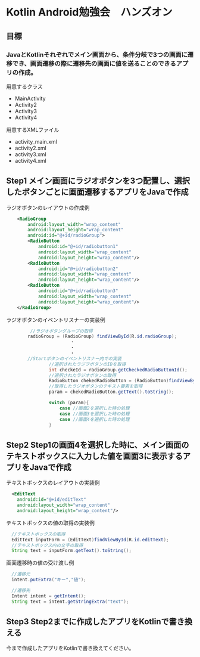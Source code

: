 # Kotlin Android勉強会　ハンズオン

## 目標　
### JavaとKotlinそれぞれでメイン画面から、条件分岐で3つの画面に遷移でき、画面遷移の際に遷移先の画面に値を送ることのできるアプリの作成。

用意するクラス
- MainActivity
- Activity2
- Activity3
- Activity4

用意するXMLファイル
- activity_main.xml
- activity2.xml
- activity3.xml
- activity4.xml

## Step1 メイン画面にラジオボタンを3つ配置し、選択したボタンごとに画面遷移するアプリをJavaで作成


ラジオボタンのレイアウトの作成例
```XML
    <RadioGroup
        android:layout_width="wrap_content"
        android:layout_height="wrap_content"
        android:id="@+id/radioGroup">
        <RadioButton
            android:id="@+id/radiobutton1"
            android:layout_width="wrap_content"
            android:layout_height="wrap_content"/>
        <RadioButton
            android:id="@+id/radiobutton2"
            android:layout_width="wrap_content"
            android:layout_height="wrap_content"/>
        <RadioButton
            android:id="@+id/radiobutton3"
            android:layout_width="wrap_content"
            android:layout_height="wrap_content"/>
    </RadioGroup>

```

ラジオボタンのイベントリスナーの実装例
```Java
         //ラジオボタングループの取得
        radioGroup = (RadioGroup) findViewById(R.id.radioGroup);
                        ・
                        ・
                        ・
        //Startボタンのイベントリスナー内での実装
                //選択されたラジヲボタンのIDを取得
                int checkeId = radioGroup.getCheckedRadioButtonId();
                //選択されたラジオボタンの取得
                RadioButton chekedRadioButton = (RadioButton)findViewById(checkeId);
                //取得したラジオボタンのテキスト要素を取得
                param = chekedRadioButton.getText().toString();

                switch (param){
                    case //画面2を選択した時の処理
                    case //画面3を選択した時の処理
                    case //画面4を選択した時の処理
                }

```

## Step2 Step1の画面4を選択した時に、メイン画面のテキストボックスに入力した値を画面3に表示するアプリをJavaで作成

テキストボックスのレイアウトの実装例
```XML
  <EditText
    android:id="@+id/editText"
    android:layout_width="wrap_content"
    android:layout_height="wrap_content"/>
```

テキストボックスの値の取得の実装例
```Java
  //テキストボックスの取得
  EditText inputForm = (EditText)findViewById(R.id.editText);
  //テキストボックス内の文字の取得
  String text = inputForm.getText().toString();
```

画面遷移時の値の受け渡し例
```Java
  //遷移元
  intent.putExtra("キー","値");

  //遷移先
  Intent intent = getIntent();
  String text = intent.getStringExtra("text");

```

## Step3 Step2までに作成したアプリをKotlinで書き換える
今まで作成したアプリをKotlinで書き換えてください。
